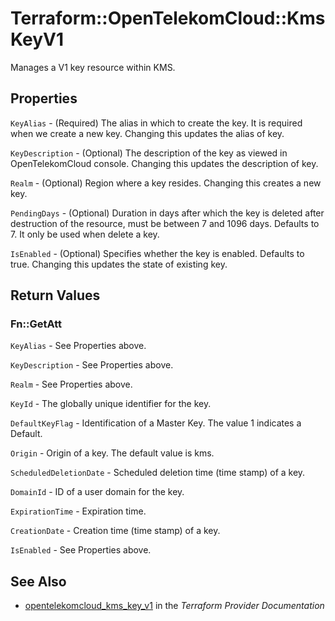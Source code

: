 # Terraform::OpenTelekomCloud::KmsKeyV1

Manages a V1 key resource within KMS.

## Properties

`KeyAlias` - (Required) The alias in which to create the key. It is required when we create a new key. Changing this updates the alias of key.

`KeyDescription` - (Optional) The description of the key as viewed in OpenTelekomCloud console. Changing this updates the description of key.

`Realm` - (Optional) Region where a key resides. Changing this creates a new key.

`PendingDays` - (Optional) Duration in days after which the key is deleted after destruction of the resource, must be between 7 and 1096 days. Defaults to 7. It only be used when delete a key.

`IsEnabled` - (Optional) Specifies whether the key is enabled. Defaults to true. Changing this updates the state of existing key.


## Return Values

### Fn::GetAtt

`KeyAlias` - See Properties above.

`KeyDescription` - See Properties above.

`Realm` - See Properties above.

`KeyId` - The globally unique identifier for the key.

`DefaultKeyFlag` - Identification of a Master Key. The value 1 indicates a Default.

`Origin` - Origin of a key. The default value is kms.

`ScheduledDeletionDate` - Scheduled deletion time (time stamp) of a key.

`DomainId` - ID of a user domain for the key.

`ExpirationTime` - Expiration time.

`CreationDate` - Creation time (time stamp) of a key.

`IsEnabled` - See Properties above.

## See Also

* [opentelekomcloud_kms_key_v1](https://www.terraform.io/docs/providers/opentelekomcloud/r/kms_key_v1.html) in the _Terraform Provider Documentation_